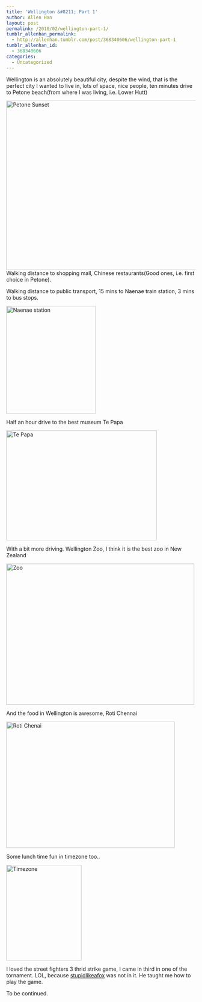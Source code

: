 ```yaml
---
title: 'Wellington &#8211; Part 1'
author: Allen Han
layout: post
permalink: /2010/02/wellington-part-1/
tumblr_allenhan_permalink:
  - http://allenhan.tumblr.com/post/368340606/wellington-part-1
tumblr_allenhan_id:
  - 368340606
categories:
  - Uncategorized
---
```

Wellington is an absolutely beautiful city, despite the wind, that is the perfect city I wanted to live in, lots of space, nice people, ten minutes drive to Petone beach(from where I was living, i.e. Lower Hutt)

<img height="450" width="600" alt="Petone Sunset" src="http://fc02.deviantart.net/fs40/i/2009/019/6/7/Petone_Beach_sunset_by_hanzhimeng.jpg" align="left" />

Walking distance to shopping mall, Chinese restaurants(Good ones, i.e. first choice in Petone).

Walking distance to public transport, 15 mins to Naenae train station, 3 mins to bus stops.

<img height="286" width="238" alt="Naenae station" src="http://static.stuff.co.nz/1260237233/736/3139736.jpg" align="middle" />

Half an hour drive to the best museum Te Papa

<img height="292" width="400" alt="Te Papa" src="http://www.wellington.govt.nz/services/history/images/enlarge/tepapa-enlarge.jpg" align="middle" />

With a bit more driving. Wellington Zoo, I think it is the best zoo in New Zealand

<img height="375" width="500" alt="Zoo" src="http://farm4.static.flickr.com/3024/3087536365_05378f30d8.jpg" align="middle" />

And the food in Wellington is awesome, Roti Chennai

<img height="336" width="448" alt="Roti Chenai" src="http://www.rotichenai.co.nz/images/specialFunction.jpg" align="middle" />

Some lunch time fun in timezone too..

<img height="254" width="200" alt="Timezone" src="http://www.timezonegames.co.nz/imager.php?img=store_manners.jpg&resizer=max&dimension=400" align="middle" />

I loved the street fighters 3 thrid strike game, I came in third in one of the tornament. LOL, because <a title="Mintgames" target="_blank" href="http://mintgames.co.nz/">stupidlikeafox</a> was not in it. He taught me how to play the game.

To be continued.
